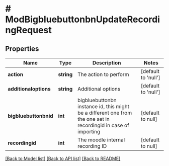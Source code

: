 # # ModBigbluebuttonbnUpdateRecordingRequest

## Properties

Name | Type | Description | Notes
------------ | ------------- | ------------- | -------------
**action** | **string** | The action to perform | [default to 'null']
**additionaloptions** | **string** | Additional options | [default to 'null']
**bigbluebuttonbnid** | **int** | bigbluebuttonbn instance id, this might be a different one from the one set in recordingid in case of importing | [default to null]
**recordingid** | **int** | The moodle internal recording ID | [default to null]

[[Back to Model list]](../../README.md#models) [[Back to API list]](../../README.md#endpoints) [[Back to README]](../../README.md)
